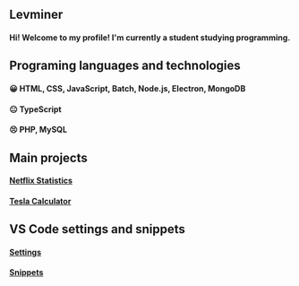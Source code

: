 ## Levminer

#### Hi! Welcome to my profile! I'm currently a student studying programming.

## Programing languages and technologies

#### 😀 HTML, CSS, JavaScript, Batch, Node.js, Electron, MongoDB

#### 😐 TypeScript

#### 😣 PHP, MySQL

## Main projects

#### [Netflix Statistics](https://www.github.com/Levminer/netflix-statistics)

#### [Tesla Calculator](https://www.github.com/Levminer/tesla-calculator)

## VS Code settings and snippets

#### [Settings](https://github.com/Levminer/Levminer/blob/master/.vscode/settings.json)

#### [Snippets](https://github.com/Levminer/Levminer/blob/master/.vscode/snippets.code-snippets)
